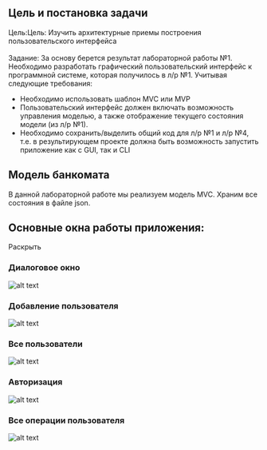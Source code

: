 ## Цель и постановка задачи
Цель:Цель: Изучить архитектурные приемы построения пользовательского интерфейса
<br><br>
Задание: За основу берется результат лабораторной работы №1. Необходимо разработать графический пользовательский интерфейс к программной системе, которая получилось в л/р №1. Учитывая следующие требования:
* Необходимо использовать шаблон MVC или MVP
* Пользовательский интерфейс должен включать возможность управления моделью, а также отображение текущего состояния модели (из л/р №1).
* Необходимо сохранить/выделить общий код для л/р №1 и л/р №4, т.е. в результирующем проекте должна быть возможность запустить приложение как с GUI,  так и CLI

## Модель банкомата
В данной лабораторной работе мы реализуем модель MVC. Храним все состояния в файле json.
<br>
## Основные окна работы приложения:
<deteils>
<summary>Раскрыть</summary>

### Диалоговое окно
![alt text](https://github.com/aleshkey/PPOIS-labs-spring-2023/blob/lw4/LR4/images/dialog_window.png)<br>

### Добавление пользователя
![alt text](https://github.com/aleshkey/PPOIS-labs-spring-2023/blob/lw4/LR4/images/add_user.png)<br>

### Все пользователи
![alt text](https://github.com/aleshkey/PPOIS-labs-spring-2023/blob/lw4/LR4/images/all_users.png)<br>

### Авторизация
![alt text](https://github.com/aleshkey/PPOIS-labs-spring-2023/blob/lw4/LR4/images/auth.png)<br>

### Все операции пользователя
![alt text](https://github.com/aleshkey/PPOIS-labs-spring-2023/blob/lw4/LR4/images/dialog_window.png)<br>
</deteils>
